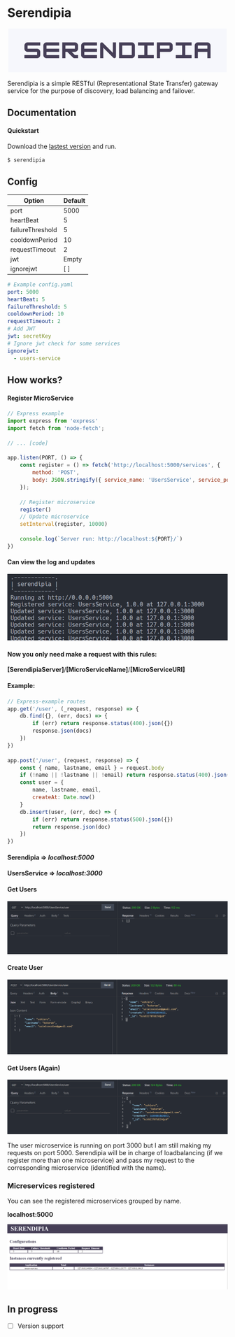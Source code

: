 # Serendipia
<p align="center">
  <img src="./resources/serendipia.png" alt="Serendipia" />
</p>

Serendipia is a simple RESTful (Representational State Transfer) gateway service for the purpose of discovery, load balancing and failover.

## Documentation

#### Quickstart
Download the [lastest version](https://github.com/ushieru/serendipia/releases/tag/stable) and run.
```bash
$ serendipia
```
## Config
| Option           | Default |
| ---------------- | ------- |
| port             | 5000    |
| heartBeat        | 5       |
| failureThreshold | 5       |
| cooldownPeriod   | 10      |
| requestTimeout   | 2       |
| jwt              | Empty   |
| ignorejwt        | [ ]     |

```yaml
# Example config.yaml
port: 5000
heartBeat: 5
failureThreshold: 5
cooldownPeriod: 10
requestTimeout: 2
# Add JWT
jwt: secretKey
# Ignore jwt check for some services
ignorejwt:
  - users-service
```
## How works?
#### Register MicroService
```js
// Express example
import express from 'express'
import fetch from 'node-fetch';

// ... [code]

app.listen(PORT, () => {
    const register = () => fetch('http://localhost:5000/services', {
        method: 'POST', 
        body: JSON.stringify({ service_name: 'UsersService', service_port: PORT.toString() })
    });

    // Register microservice 
    register()
    // Update microservice 
    setInterval(register, 10000)

    console.log(`Server run: http://localhost:${PORT}/`)
})
```

#### Can view the log and updates 
![captura-0](resources/captura-0.png)

#### Now you only need make a request with this rules:

**[SerendipiaServer]**/**[MicroServiceName]**/**[MicroServiceURI]**

#### Example:
```js
// Express-example routes
app.get('/user', (_request, response) => {
    db.find({}, (err, docs) => {
        if (err) return response.status(400).json({})
        response.json(docs)
    })
})

app.post('/user', (request, response) => {
    const { name, lastname, email } = request.body
    if (!name || !lastname || !email) return response.status(400).json({})
    const user = {
        name, lastname, email,
        createAt: Date.now()
    }
    db.insert(user, (err, doc) => {
        if (err) return response.status(500).json({})
        return response.json(doc)
    })
})
```

#### Serendipia => *localhost:5000*
#### UsersService => *localhost:3000*
#### Get Users
![thunder-client-0](resources/thunder-client-0.png)
#### Create User
![thunder-client-1](resources/thunder-client-1.png)
#### Get Users (Again)
![thunder-client-2](resources/thunder-client-2.png)

The user microservice is running on port 3000 but I am still making my requests on port 5000. Serendipia will be in charge of loadbalancing (if we register more than one microservice) and pass my request to the corresponding microservice (identified with the name).

### Micreservices registered

You can see the registered microservices grouped by name.

**localhost:5000**

![index](resources/index.png)

## In progress
- [ ] Version support
